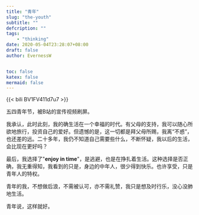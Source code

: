 ```yaml
---
title: "青年"
slug: "the-youth"
subtitle: ""
defcription: ""
tags:
    - "thinking"
date: 2020-05-04T23:28:07+08:00
draft: false
author: EvernessW


toc: false
katex: false
mermaid: false
---
```


{{< bili BV1FV411d7u7 >}}

五四青年节，被B站的宣传视频刷屏。

我承认，此时此刻，我的确生活在一个幸福的时代。有父母的支持，我可以随心所欲地旅行，投资自己的爱好。但遗憾的是，这一切都是拜父母所赐，我离“不惑”，也还差的远。二十多年，我仍不知道自己需要些什么，不断怀疑，我以后的生活，会比现在更好吗？

最后，我选择了"**enjoy in time**"，是逃避，也是在挣扎着生活。这种选择是否正确，我无重得知，我看到的只是，身边的中年人，很少得到快乐。也许享受，只是青年人的特权。

青年的我，不想做后浪，不需被认可，亦不需礼赞，我只是想及时行乐，没心没肺地生活。

青年说，这样就好。
